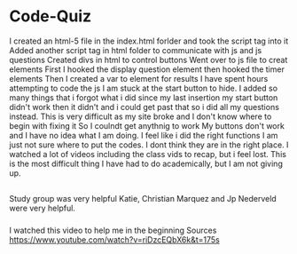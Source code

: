 # Code-Quiz
I created an html-5 file in the index.html forlder and took the script tag into it
Added another script tag in html folder to communicate with js and js questions
Created divs in html to control buttons
Went over to js file to creat elements
First I hooked the display question element then hooked the timer elements 
Then I created a var to element for results
I have spent hours attempting to code the js I am stuck at the start button to hide. 
I added so many things that i forgot what i did since my last insertion
my start button didn't work then it didn't and i could get past that so i did all my questions
instead.
This is very difficult as my site broke and I don't know where to begin with fixing it
So I coulndt get anythnig to work
My buttons don't work and I have no idea what I am doing.
I feel like i did the right functions
I am just not sure where to put the codes. I dont think they are in the right place.
I watched a lot of videos including the class vids to recap, but i feel lost.
This is the most difficult thing I have had to do academically, but I am not giving up.



##
Study group was very helpful
Katie, Christian Marquez and Jp Nederveld were very helpful.






###
I watched this video to help me in the beginning
Sources
https://www.youtube.com/watch?v=riDzcEQbX6k&t=175s






